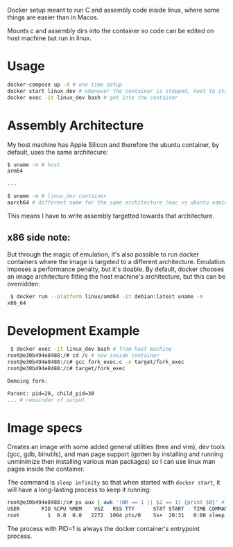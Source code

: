 Docker setup meant to run C and assembly code inside linux, where some things are easier
than in Macos.

Mounts c and assembly dirs into the container so code can be edited on host machine but run in linux.
# Usage
```bash
docker-compose up -d # one time setup
docker start linux_dev # whenever the container is stopped, neet to start before exec-ing into it
docker exec -it linux_dev bash # get into the container
```
# Assembly Architecture
My host machine has Apple Silicon and therefore the ubuntu container, by default, uses the same architecure:

```bash
$ uname -m # host
arm64

...

$ uname -m # linux_dev container
aarch64 # different name for the same architecture (mac vs ubuntu naming conventions)
```

This means I have to write assembly targetted towards that architecture.

## x86 side note:
But through the magic of emulation, it's also possible to run docker containers where the image is targeted to a different
architecture. Emulation imposes a performance penalty, but it's doable. By default, docker chooses an image architecture
fitting the host machine's architecture, but this can be overridden:

```bash
 $ docker run --platform linux/amd64 -it debian:latest uname -m
x86_64
```

# Development Example
```bash
 $ docker exec -it linux_dev bash # from host machine
root@e30b494e8488:/# cd /c # now inside container
root@e30b494e8488:/c# gcc fork_exec.c -o target/fork_exec
root@e30b494e8488:/c# target/fork_exec 

Demoing fork:

Parent: pid=29, child_pid=30
... # remainder of output
```

# Image specs
Creates an image with some added general utilities (tree and vim), dev tools (gcc, gdb, binutils), and 
man page support (gotten by installing and running unminimize then installing various man packages) so
I can use linux man pages inside the container.

The command is `sleep infinity` so that when started with `docker start`, it will have a long-lasting
process to keep it running:
```bash
root@e30b494e8488:/c# ps aux | awk '(NR == 1 || $2 == 1) {print $0}' # awk: print if (is_header OR PID==1)
USER       PID %CPU %MEM    VSZ   RSS TTY      STAT START   TIME COMMAND
root         1  0.0  0.0   2272  1004 pts/0    Ss+  20:31   0:00 sleep infinity
```

The process with PID=1 is always the docker container's entrypoint process.
